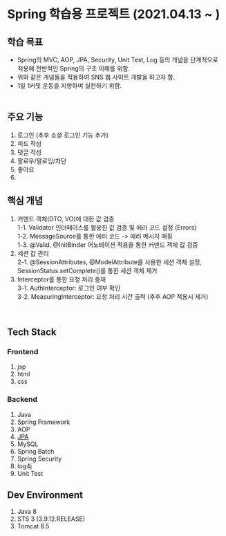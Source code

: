 # Spring 학습용 프로젝트 (2021.04.13 ~ )
## 학습 목표
* Spring의 MVC, AOP, JPA, Security, Unit Test, Log 등의 개념을 단계적으로 적용해 전반적인 Spring의 구조 이해를 위함.
* 위와 같은 개념들을 적용하여 SNS 웹 사이트 개발을 하고자 함.
* 1일 1커밋 운동을 지향하며 실천하기 위함.
<br/><br/>

## 주요 기능
1. 로그인 (추후 소셜 로그인 기능 추가)
2. 피드 작성
3. 댓글 작성
4. 팔로우/팔로잉/차단
5. 좋아요
6. 

## 핵심 개념
1. 커맨드 객체(DTO, VO)에 대한 값 검증 <br/>
  1-1. Validator 인터페이스를 활용한 값 검증 및 에러 코드 설정 (Errors) <br/>
  1-2. MessageSource를 통한 에러 코드 -> 에러 메시지 매핑 <br/>
  1-3. @Valid, @InitBinder 어노테이션 적용을 통한 커맨드 객체 값 검증 <br/>
2. 세션 값 관리 <br/>
  2-1. @SessionAttributes, @ModelAttribute를 사용한 세션 객체 설정, SessionStatus.setComplete()를 통한 세션 객체 제거 <br/>
3. Interceptor를 통한 요청 처리 중재 <br/>
  3-1. AuthInterceptor: 로그인 여부 확인 <br/>
  3-2. MeasuringInterceptor: 요청 처리 시간 출력 (추후 AOP 적용시 제거) <br/>
  
<br/>

## Tech Stack
### Frontend
1. jsp
2. html
3. css

### Backend
1. Java
2. Spring Framework
3. AOP
4. [JPA](https://chungdk.tistory.com/33)
5. MySQL
6. Spring Batch
7. Spring Security
8. log4j
9. Unit Test

## Dev Environment
1. Java 8
2. STS 3 (3.9.12.RELEASE)
3. Tomcat 8.5
